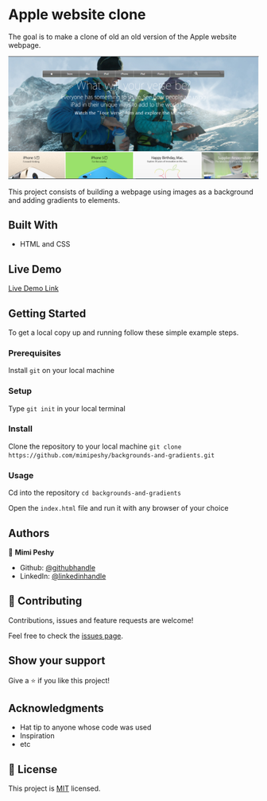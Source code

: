 # Apple website clone

The goal is to make a clone of old an old version of the Apple website webpage.

![screenshot](./app_screenshot.png)

This project consists of building a webpage using images as a background and adding gradients to elements.

## Built With

- HTML and CSS

## Live Demo

[Live Demo Link](https://mimipeshy.github.io/backgrounds-and-gradients)


## Getting Started

To get a local copy up and running follow these simple example steps.

### Prerequisites

Install `git` on your local machine

### Setup

Type `git init` in your local terminal

### Install

Clone the repository to your local machine `git clone https://github.com/mimipeshy/backgrounds-and-gradients.git ` 

### Usage

Cd into the repository `cd backgrounds-and-gradients`

Open the `index.html` file and run it with any browser of your choice


## Authors

👤 **Mimi Peshy**

- Github: [@githubhandle](https://github.com/mimipeshy)
- LinkedIn: [@linkedinhandle](https://www.linkedin.com/in/peris-ndanu-405083193/)


## 🤝 Contributing

Contributions, issues and feature requests are welcome!

Feel free to check the [issues page](issues/).

## Show your support

Give a ⭐️ if you like this project!

## Acknowledgments

- Hat tip to anyone whose code was used
- Inspiration
- etc

## 📝 License

This project is [MIT](lic.url) licensed.

